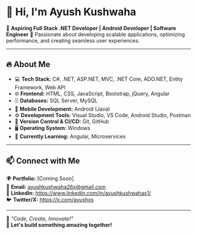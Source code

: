 # 👋 Hi, I'm Ayush Kushwaha  

🚀 **Aspiring Full Stack .NET Developer | Android Developer | Software Engineer** 
🎯 Passionate about developing scalable applications, optimizing performance, and creating seamless user experiences.  

---

## 🔥 About Me  
- 💻 **Tech Stack:** C#, .NET, ASP.NET, MVC, .NET Core, ADO.NET, Entity Framework, Web API  
- 🌐 **Frontend:** HTML, CSS, JavaScript, Bootstrap, jQuery, Angular    
- 🗄️ **Databases:** SQL Server, MySQL  
- 📱 **Mobile Development:** Android (Java)  
- ⚙️ **Development Tools:** Visual Studio, VS Code, Android Studio, Postman  
- 🔧 **Version Control & CI/CD:** Git, GitHub  
- 🖥 **Operating System:** Windows  
- 🎯 **Currently Learning:** Angular, Microservices  

---

## 📫 Connect with Me  
🌍 **Portfolio:** [Coming Soon]  
📧 **Email:** ayushkushwaha26x@gmail.com  
🔗 **LinkedIn:** https://www.linkedin.com/in/ayushkushwahax1/                                                                                            
 🐦 **Twitter/X:**  https://x.com/ayushxs
  

---

🌟 *"Code, Create, Innovate!"*  
🚀 **Let's build something amazing together!**  
